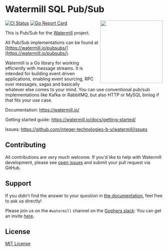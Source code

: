 # Watermill SQL Pub/Sub
<img align="right" width="200" src="https://threedots.tech/watermill-io/watermill-logo.png">

[![CI Status](https://github.com/integer-technologies-b-v/watermill-sql/actions/workflows/master.yml/badge.svg)](https://github.com/integer-technologies-b-v/watermill-sql/actions/workflows/master.yml)
[![Go Report Card](https://goreportcard.com/badge/github.com/integer-technologies-b-v/watermill-sql)](https://goreportcard.com/report/github.com/integer-technologies-b-v/watermill-sql)

This is Pub/Sub for the [Watermill](https://watermill.io/) project.

All Pub/Sub implementations can be found at [https://watermill.io/pubsubs/](https://watermill.io/pubsubs/).

Watermill is a Go library for working efficiently with message streams. It is intended
for building event driven applications, enabling event sourcing, RPC over messages,
sagas and basically whatever else comes to your mind. You can use conventional pub/sub
implementations like Kafka or RabbitMQ, but also HTTP or MySQL binlog if that fits your use case.

Documentation: https://watermill.io/

Getting started guide: https://watermill.io/docs/getting-started/

Issues: https://github.com/integer-technologies-b-v/watermill/issues

## Contributing

All contributions are very much welcome. If you'd like to help with Watermill development,
please see [open issues](https://github.com/integer-technologies-b-v/watermill/issues?utf8=%E2%9C%93&q=is%3Aissue+is%3Aopen+)
and submit your pull request via GitHub.

## Support

If you didn't find the answer to your question in [the documentation](https://watermill.io/), feel free to ask us directly!

Please join us on the `#watermill` channel on the [Gophers slack](https://gophers.slack.com/): You can get an invite [here](https://gophersinvite.herokuapp.com/).

## License

[MIT License](./LICENSE)
